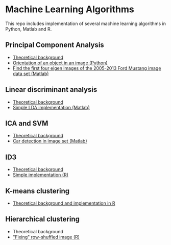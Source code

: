 # Machine Learning Algorithms
This repo includes implementation of several machine learning algorithms in Python, Matlab and R.


## Principal Component Analysis
  - [Theoretical background](https://docs.opencv.org/3.2.0/d1/dee/tutorial_introduction_to_pca.html)
  - [Orientation of an object in an image (Python)](https://github.com/Dzvezdana/machine-learning-and-data-science/tree/master/PCA/PCA-python)
  - [Find the first four eigen images of the 2005-2013 Ford Mustang image data set (Matlab)](https://github.com/Dzvezdana/machine-learning-and-data-science/tree/master/PCA/PCA-matlab)

## Linear discriminant analysis
  - [Theoretical background](https://sebastianraschka.com/Articles/2014_python_lda.html)
  - [Simple LDA implementation (Matlab)](https://github.com/Dzvezdana/machine-learning-and-data-science/tree/master/LDA)

## ICA and SVM
  - [Theoretical background](https://github.com/Dzvezdana/machine-learning-and-data-science/blob/master/ICA_and_SVM/report.pdf)
  - [Car detection in image set (Matlab)](https://github.com/Dzvezdana/machine-learning-and-data-science/tree/master/ICA_and_SVM)

## ID3
  - [Theoretical background]((https://github.com/Dzvezdana/machine-learning-and-data-science/blob/master/id3/report.pdf))
  - [Simple implementation (R)](https://github.com/Dzvezdana/machine-learning-and-data-science/tree/master/id3)

## K-means clustering
  - [Theoretical background and implementation in R](((https://github.com/Dzvezdana/machine-learning-and-data-science/blob/master/k-means_clustering))) 

## Hierarchical clustering 
  - Theoretical background
  - ["Fixing" row-shuffled image (R)](https://github.com/Dzvezdana/machine-learning-and-data-science/blob/master/hierarchical_clustering)